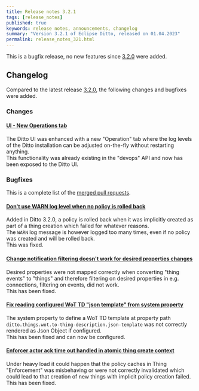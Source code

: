 ```yaml
---
title: Release notes 3.2.1
tags: [release_notes]
published: true
keywords: release notes, announcements, changelog
summary: "Version 3.2.1 of Eclipse Ditto, released on 01.04.2023"
permalink: release_notes_321.html
---
```


This is a bugfix release, no new features since [3.2.0](release_notes_320.html) were added.

## Changelog

Compared to the latest release [3.2.0](release_notes_320.html), the following changes and bugfixes were added.

### Changes

#### [UI - New Operations tab](https://github.com/eclipse-ditto/ditto/pull/1600)

The Ditto UI was enhanced with a new "Operation" tab where the log levels of the Ditto installation can be adjusted
on-the-fly without restarting anything.  
This functionality was already existing in the "devops" API and now has been exposed to the Ditto UI.


### Bugfixes

This is a complete list of the
[merged pull requests](https://github.com/eclipse-ditto/ditto/pulls?q=is%3Apr+milestone%3A3.2.1).

#### [Don't use WARN log level when no policy is rolled back](https://github.com/eclipse-ditto/ditto/pull/1604)

Added in Ditto 3.2.0, a policy is rolled back when it was implicitly created as part of a thing creation which failed
for whatever reasons.  
The `WARN` log message is however logged too many times, even if no policy was created and will be rolled back.  
This was fixed.

#### [Change notification filtering doesn't work for desired properties changes](https://github.com/eclipse-ditto/ditto/issues/1599)

Desired properties were not mapped correctly when converting "thing events" to "things" and therefore filtering on 
desired properties in e.g. connections, filtering on events, did not work.  
This has been fixed.

#### [Fix reading configured WoT TD "json template" from system property](https://github.com/eclipse-ditto/ditto/pull/1601)

The system property to define a WoT TD template at property path `ditto.things.wot.to-thing-description.json-template`
was not correctly rendered as Json Object if configured.  
This has been fixed and can now be configured.

#### [Enforcer actor ack time out handled in atomic thing create context](https://github.com/eclipse-ditto/ditto/pull/1598)

Under heavy load it could happen that the policy caches in Thing "Enforcement" was misbehaving or were not correctly 
invalidated which could lead to that creation of new things with implicit policy creation failed.  
This has been fixed.
